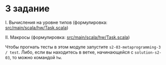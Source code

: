 # 3 задание

I. Вычисления на уровне типов (формулировка: [src/main/scala/hw/Task.scala](src/main/scala-2/hw/ProjectX.scala))

II. Макросы (формулировка: [src/main/scala/hw/Task.scala](src/main/scala-3/hw/Loggable.scala))

Чтобы прогнать тесты в этом модуле запустите `s2-03-metaprogramming-3 / test`.
Либо, если вы находитесь в ветке, начинающейся с `solution-s2-03`, то можно командой `hw`.